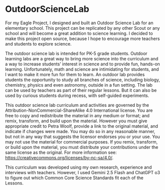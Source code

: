 # OutdoorScienceLab
For my Eagle Project, I designed and built an Outdoor Science Lab for an elementary school. This project can be replicated by any other Scout or any school and will become a great addition to science learning. I decided to make this project open source, because I hope to encourage more teachers and students to explore science.

The outdoor science lab is intended for PK-5 grade students. Outdoor learning labs are a great way to bring more science into the curriculum and a way to increase students’ interest in science and to provide fun, hands-on learning. Unfortunately, math and science are intimidating for students, and I want to make it more fun for them to learn. An outdoor lab provides students the opportunity to study all branches of science, including biology, chemistry, physics and even astronomy, outside in a fun setting. The lab can be used by teachers as part of their regular lessons. But it can also be used by curious students during recess, with self-guided experiments. 

This outdoor science lab curriculum and activities are governed by the Attribution-NonCommercial-ShareAlike 4.0 International license. You are free to copy and redistribute the material in any medium or format; and remix, transform, and build upon the material. However you must give appropriate credit to Petra Woolf, provide a link to the original material, and indicate if changes were made. You may do so in any reasonable manner, but not in any way that suggests the licensor endorses you or your use. You may not use the material for commercial purposes. If you remix, transform, or build upon the material, you must distribute your contributions under the same license as the original. For more information see: https://creativecommons.org/licenses/by-nc-sa/4.0/.

This curriculum was developed using my own research, experience and interviews with teachers. However, I used Gemini 2.5 Flash and ChatGPT o3 to figure out which Common Core Science Standards fit each of the Lessons. 

